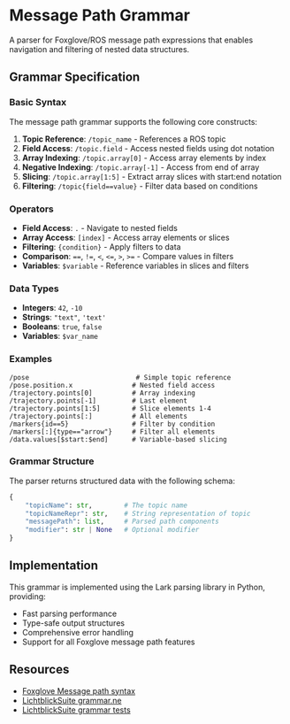 # Message Path Grammar

A parser for Foxglove/ROS message path expressions that enables navigation and filtering of nested data structures.

## Grammar Specification

### Basic Syntax

The message path grammar supports the following core constructs:

1. **Topic Reference**: `/topic_name` - References a ROS topic
2. **Field Access**: `/topic.field` - Access nested fields using dot notation
3. **Array Indexing**: `/topic.array[0]` - Access array elements by index
4. **Negative Indexing**: `/topic.array[-1]` - Access from end of array
5. **Slicing**: `/topic.array[1:5]` - Extract array slices with start:end notation
6. **Filtering**: `/topic{field==value}` - Filter data based on conditions

### Operators

- **Field Access**: `.` - Navigate to nested fields
- **Array Access**: `[index]` - Access array elements or slices
- **Filtering**: `{condition}` - Apply filters to data
- **Comparison**: `==`, `!=`, `<`, `<=`, `>`, `>=` - Compare values in filters
- **Variables**: `$variable` - Reference variables in slices and filters

### Data Types

- **Integers**: `42`, `-10`
- **Strings**: `"text"`, `'text'`
- **Booleans**: `true`, `false`
- **Variables**: `$var_name`

### Examples

```
/pose                           # Simple topic reference
/pose.position.x               # Nested field access
/trajectory.points[0]          # Array indexing
/trajectory.points[-1]         # Last element
/trajectory.points[1:5]        # Slice elements 1-4
/trajectory.points[:]          # All elements
/markers{id==5}                # Filter by condition
/markers[:]{type=="arrow"}     # Filter all elements
/data.values[$start:$end]      # Variable-based slicing
```

### Grammar Structure

The parser returns structured data with the following schema:

```python
{
    "topicName": str,        # The topic name
    "topicNameRepr": str,    # String representation of topic
    "messagePath": list,     # Parsed path components
    "modifier": str | None   # Optional modifier
}
```

## Implementation

This grammar is implemented using the Lark parsing library in Python, providing:

- Fast parsing performance
- Type-safe output structures
- Comprehensive error handling
- Support for all Foxglove message path features

## Resources

- [Foxglove Message path syntax](https://docs.foxglove.dev/docs/visualization/message-path-syntax)
- [LichtblickSuite grammar.ne](https://github.com/lichtblick-suite/lichtblick/blob/main/packages/message-path/src/grammar.ne)
- [LichtblickSuite grammar tests](https://github.com/lichtblick-suite/lichtblick/blob/main/packages/message-path/src/parseMessagePath.test.ts)
